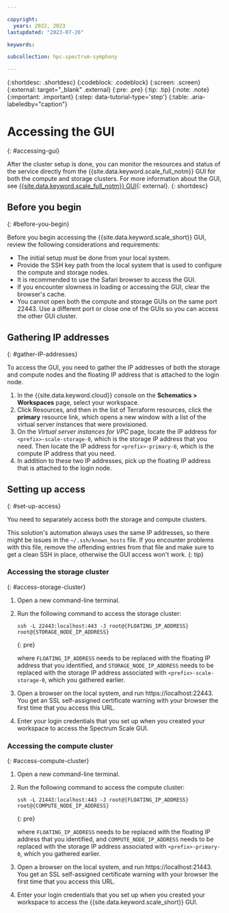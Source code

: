 ```yaml
---

copyright:
  years: 2022, 2023
lastupdated: "2023-07-26"

keywords: 

subcollection: hpc-spectrum-symphony

---
```


{:shortdesc: .shortdesc}
{:codeblock: .codeblock}
{:screen: .screen}
{:external: target="_blank" .external}
{:pre: .pre}
{:tip: .tip}
{:note: .note}
{:important: .important}
{:step: data-tutorial-type='step'}
{:table: .aria-labeledby="caption"}

# Accessing the GUI
{: #accessing-gui}

After the cluster setup is done, you can monitor the resources and status of the service directly from the {{site.data.keyword.scale_full_notm}} GUI for both the compute and storage clusters. For more information about the GUI, see [{{site.data.keyword.scale_full_notm}} GUI](https://www.ibm.com/docs/en/spectrum-scale/5.1.3?topic=reference-spectrum-scale-gui){: external}.
{: shortdesc}

## Before you begin
{: #before-you-begin}

Before you begin accessing the {{site.data.keyword.scale_short}} GUI, review the following considerations and requirements:

* The initial setup must be done from your local system.
* Provide the SSH key path from the local system that is used to configure the compute and storage nodes.
* It is recommended to use the Safari browser to access the GUI.
* If you encounter slowness in loading or accessing the GUI, clear the browser's cache.
* You cannot open both the compute and storage GUIs on the same port 22443. Use a different port or close one of the GUIs so you can access the other GUI cluster.

## Gathering IP addresses
{: #gather-IP-addresses}

To access the GUI, you need to gather the IP addresses of both the storage and compute nodes and the floating IP address that is attached to the login node.

1. In the {{site.data.keyword.cloud}} console on the **Schematics > Workspaces** page, select your workspace. 
2. Click Resources, and then in the list of Terraform resources, click the **primary** resource link, which opens a new window with a list of the virtual server instances that were provisioned.
3. On the _Virtual server instances for VPC_ page, locate the IP address for `<prefix>-scale-storage-0`, which is the storage IP address that you need. Then locate the IP address for `<prefix>-primary-0`, which is the compute IP address that you need.
4. In addition to these two IP addresses, pick up the floating IP address that is attached to the login node.

## Setting up access
{: #set-up-access}

You need to separately access both the storage and compute clusters.

This solution's automation always uses the same IP addresses, so there might be issues in the `~/.ssh/known_hosts` file. If you encounter problems with this file, remove the offending entries from that file and make sure to get a clean SSH in place, otherwise the GUI access won't work.
{: tip}

### Accessing the storage cluster
{: #access-storage-cluster}

1. Open a new command-line terminal.
2. Run the following command to access the storage cluster:

    ```shell
    ssh -L 22443:localhost:443 -J root@{FLOATING_IP_ADDRESS} root@{STORAGE_NODE_IP_ADDRESS}
    ```
    {: pre}

    where `FLOATING_IP_ADDRESS` needs to be replaced with the floating IP address that you identified, and `STORAGE_NODE_IP_ADDRESS` needs to be replaced with the storage IP address associated with `<prefix>-scale-storage-0`, which you gathered earlier.
3. Open a browser on the local system, and run https://localhost:22443. You get an SSL self-assigned certificate warning with your browser the first time that you access this URL.
4. Enter your login credentials that you set up when you created your workspace to access the Spectrum Scale GUI.

### Accessing the compute cluster
{: #access-compute-cluster}

1. Open a new command-line terminal.
2. Run the following command to access the compute cluster:

    ```shell
    ssh -L 21443:localhost:443 -J root@{FLOATING_IP_ADDRESS} root@{COMPUTE_NODE_IP_ADDRESS}
    ```
    {: pre}

    where `FLOATING_IP_ADDRESS` needs to be replaced with the floating IP address that you identified, and `COMPUTE_NODE_IP_ADDRESS` needs to be replaced with the storage IP address associated with `<prefix>-primary-0`, which you gathered earlier.
3. Open a browser on the local system, and run https://localhost:21443. You get an SSL self-assigned certificate warning with your browser the first time that you access this URL.
4. Enter your login credentials that you set up when you created your workspace to access the {{site.data.keyword.scale_short}} GUI.
